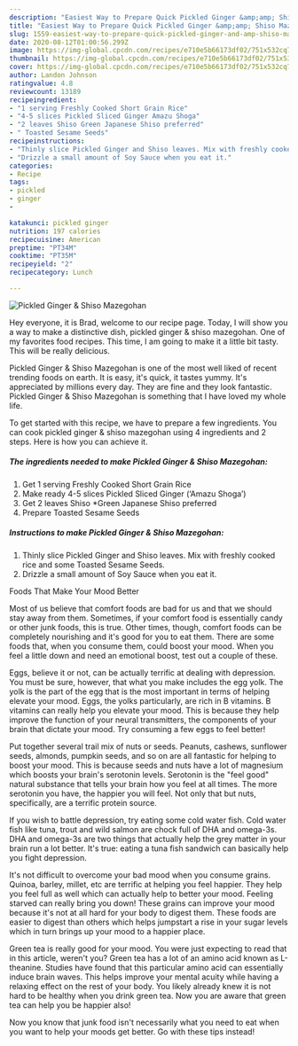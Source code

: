 ```yaml
---
description: "Easiest Way to Prepare Quick Pickled Ginger &amp;amp; Shiso Mazegohan"
title: "Easiest Way to Prepare Quick Pickled Ginger &amp;amp; Shiso Mazegohan"
slug: 1559-easiest-way-to-prepare-quick-pickled-ginger-and-amp-shiso-mazegohan
date: 2020-08-12T01:00:56.299Z
image: https://img-global.cpcdn.com/recipes/e710e5b66173df02/751x532cq70/pickled-ginger-shiso-mazegohan-recipe-main-photo.jpg
thumbnail: https://img-global.cpcdn.com/recipes/e710e5b66173df02/751x532cq70/pickled-ginger-shiso-mazegohan-recipe-main-photo.jpg
cover: https://img-global.cpcdn.com/recipes/e710e5b66173df02/751x532cq70/pickled-ginger-shiso-mazegohan-recipe-main-photo.jpg
author: Landon Johnson
ratingvalue: 4.8
reviewcount: 13189
recipeingredient:
- "1 serving Freshly Cooked Short Grain Rice"
- "4-5 slices Pickled Sliced Ginger Amazu Shoga"
- "2 leaves Shiso Green Japanese Shiso preferred"
- " Toasted Sesame Seeds"
recipeinstructions:
- "Thinly slice Pickled Ginger and Shiso leaves. Mix with freshly cooked rice and some Toasted Sesame Seeds."
- "Drizzle a small amount of Soy Sauce when you eat it."
categories:
- Recipe
tags:
- pickled
- ginger
- 

katakunci: pickled ginger  
nutrition: 197 calories
recipecuisine: American
preptime: "PT34M"
cooktime: "PT35M"
recipeyield: "2"
recipecategory: Lunch

---
```



![Pickled Ginger &amp; Shiso Mazegohan](https://img-global.cpcdn.com/recipes/e710e5b66173df02/751x532cq70/pickled-ginger-shiso-mazegohan-recipe-main-photo.jpg)

Hey everyone, it is Brad, welcome to our recipe page. Today, I will show you a way to make a distinctive dish, pickled ginger &amp; shiso mazegohan. One of my favorites food recipes. This time, I am going to make it a little bit tasty. This will be really delicious.



Pickled Ginger &amp; Shiso Mazegohan is one of the most well liked of recent trending foods on earth. It is easy, it's quick, it tastes yummy. It's appreciated by millions every day. They are fine and they look fantastic. Pickled Ginger &amp; Shiso Mazegohan is something that I have loved my whole life.


To get started with this recipe, we have to prepare a few ingredients. You can cook pickled ginger &amp; shiso mazegohan using 4 ingredients and 2 steps. Here is how you can achieve it.

<!--inarticleads1-->

##### The ingredients needed to make Pickled Ginger &amp; Shiso Mazegohan:

1. Get 1 serving Freshly Cooked Short Grain Rice
1. Make ready 4-5 slices Pickled Sliced Ginger (‘Amazu Shoga’)
1. Get 2 leaves Shiso *Green Japanese Shiso preferred
1. Prepare  Toasted Sesame Seeds




<!--inarticleads2-->

##### Instructions to make Pickled Ginger &amp; Shiso Mazegohan:

1. Thinly slice Pickled Ginger and Shiso leaves. Mix with freshly cooked rice and some Toasted Sesame Seeds.
1. Drizzle a small amount of Soy Sauce when you eat it.




Foods That Make Your Mood Better


Most of us believe that comfort foods are bad for us and that we should stay away from them. Sometimes, if your comfort food is essentially candy or other junk foods, this is true. Other times, though, comfort foods can be completely nourishing and it's good for you to eat them. There are some foods that, when you consume them, could boost your mood. When you feel a little down and need an emotional boost, test out a couple of these.

Eggs, believe it or not, can be actually terrific at dealing with depression. You must be sure, however, that what you make includes the egg yolk. The yolk is the part of the egg that is the most important in terms of helping elevate your mood. Eggs, the yolks particularly, are rich in B vitamins. B vitamins can really help you elevate your mood. This is because they help improve the function of your neural transmitters, the components of your brain that dictate your mood. Try consuming a few eggs to feel better!

Put together several trail mix of nuts or seeds. Peanuts, cashews, sunflower seeds, almonds, pumpkin seeds, and so on are all fantastic for helping to boost your mood. This is because seeds and nuts have a lot of magnesium which boosts your brain's serotonin levels. Serotonin is the "feel good" natural substance that tells your brain how you feel at all times. The more serotonin you have, the happier you will feel. Not only that but nuts, specifically, are a terrific protein source.

If you wish to battle depression, try eating some cold water fish. Cold water fish like tuna, trout and wild salmon are chock full of DHA and omega-3s. DHA and omega-3s are two things that actually help the grey matter in your brain run a lot better. It's true: eating a tuna fish sandwich can basically help you fight depression. 

It's not difficult to overcome your bad mood when you consume grains. Quinoa, barley, millet, etc are terrific at helping you feel happier. They help you feel full as well which can actually help to better your mood. Feeling starved can really bring you down! These grains can improve your mood because it's not at all hard for your body to digest them. These foods are easier to digest than others which helps jumpstart a rise in your sugar levels which in turn brings up your mood to a happier place.

Green tea is really good for your mood. You were just expecting to read that in this article, weren't you? Green tea has a lot of an amino acid known as L-theanine. Studies have found that this particular amino acid can essentially induce brain waves. This helps improve your mental acuity while having a relaxing effect on the rest of your body. You likely already knew it is not hard to be healthy when you drink green tea. Now you are aware that green tea can help you be happier also!

Now you know that junk food isn't necessarily what you need to eat when you want to help your moods get better. Go  with  these tips  instead!

